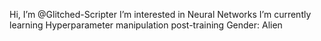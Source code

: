 Hi, I’m @Glitched-Scripter
I’m interested in Neural Networks
I’m currently learning Hyperparameter manipulation post-training
Gender: Alien
